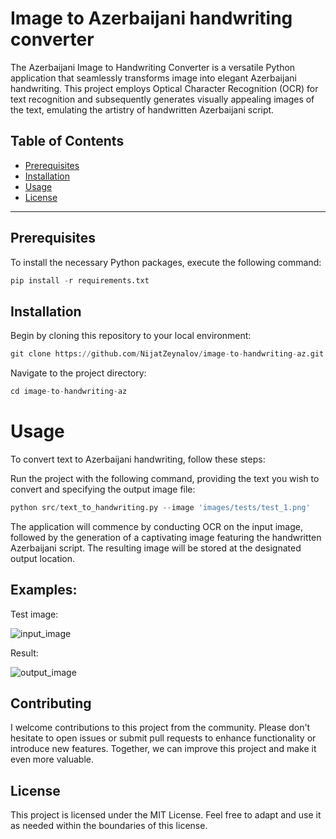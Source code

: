 # Image to Azerbaijani handwriting converter

The Azerbaijani Image to Handwriting Converter is a versatile Python application that seamlessly transforms image into elegant Azerbaijani handwriting. This project employs Optical Character Recognition (OCR) for text recognition and subsequently generates visually appealing images of the text, emulating the artistry of handwritten Azerbaijani script.


## Table of Contents

- [Prerequisites](#Prerequisites)
- [Installation](#Installation)
- [Usage](#Usage)
- [License](#license)

---

## Prerequisites

To install the necessary Python packages, execute the following command:

```python
pip install -r requirements.txt
```

## Installation

Begin by cloning this repository to your local environment:

```python
git clone https://github.com/NijatZeynalov/image-to-handwriting-az.git
```

Navigate to the project directory:

```python
cd image-to-handwriting-az
```

# Usage
To convert text to Azerbaijani handwriting, follow these steps:

Run the project with the following command, providing the text you wish to convert and specifying the output image file:

```python
python src/text_to_handwriting.py --image 'images/tests/test_1.png'
```

The application will commence by conducting OCR on the input image, followed by the generation of a captivating image featuring the handwritten Azerbaijani script. The resulting image will be stored at the designated output location.

## Examples:

Test image:

![input_image](https://github.com/NijatZeynalov/mgpt-az-streamlit/assets/31247506/7e4d056a-6165-47a9-bc7e-2fbe9cee6662)

Result:

![output_image](https://github.com/NijatZeynalov/mgpt-az-streamlit/assets/31247506/f1931bff-8531-484d-a487-fc2ebeecbd5f)


## Contributing
I welcome contributions to this project from the community. Please don't hesitate to open issues or submit pull requests to enhance functionality or introduce new features. Together, we can improve this project and make it even more valuable.

## License
This project is licensed under the MIT License. Feel free to adapt and use it as needed within the boundaries of this license.
